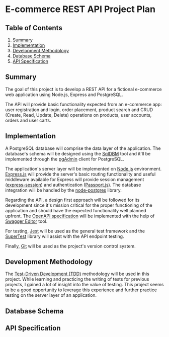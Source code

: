 # E-commerce REST API Project Plan

## Table of Contents
1. [Summary](#summary)
2. [Implementation](#implementation)
3. [Development Methodology](#development-methodology)
4. [Database Schema](#database-schema)
5. [API Specification](#api-specification)

## Summary

The goal of this project is to develop a REST API for a fictional e-commerce web application using Node.js, Express and PostgreSQL.

The API will provide basic functionality expected from an e-commerce app: user registration and login, order placement, product search and CRUD (Create, Read, Update, Delete) operations on products, user accounts, orders and user carts.

## Implementation

A PostgreSQL database will comprise the data layer of the application. The database's schema will be designed using the [SqlDBM](https://sqldbm.com/home) tool and it'll be implemented through the [pgAdmin](https://www.pgadmin.org/) client for PostgreSQL. 

The application's server layer will be implemented on [Node.js](https://nodejs.org/en/) environment. [Express.js](https://expressjs.com/) will provide the server's basic routing functionality and useful middleware available for Express will provide session management ([express-session](https://expressjs.com/en/resources/middleware/session.html)) and authentication ([Passport.js](http://www.passportjs.org/)). The database integration will be handled by the [node-postgres](https://node-postgres.com/) library.

Regarding the API, a design first approach will be followed for its development since it's mission critical for the proper functioning of the application and should have the expected functionality well planned upfront. The [OpenAPI specification](https://github.com/OAI/OpenAPI-Specification/blob/main/versions/3.1.0.md) will be implemented with the help of [Swagger Editor](https://editor.swagger.io/) tool.

For testing, [Jest](https://jestjs.io/) will be used as the general test framework and the [SuperTest](https://github.com/visionmedia/supertest) library will assist with the API endpoint testing.

Finally, [Git](https://git-scm.com/) will be used as the project's version control system.

## Development Methodology 

The [Test-Driven Development (TDD)](https://en.wikipedia.org/wiki/Test-driven_development) methodology will be used in this project. While learning and practicing the writing of tests for previous projects, I gained a lot of insight into the value of testing. This project seems to be a good opportunity to leverage this experience and further practice testing on the server layer of an application.

## Database Schema


## API Specification








